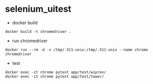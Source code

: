 # selenium_uitest


- docker build
```
docker build -t chromedriver .
```

- run chromedriver
```
docker run --rm -d -v /tmp/.X11-unix:/tmp/.X11-unix --name chrome chromedriver
```

- test
```
docker exec -it chrome pytest app/test/wiprex/
docker exec -it chrome pytest app/test/tower/
```
